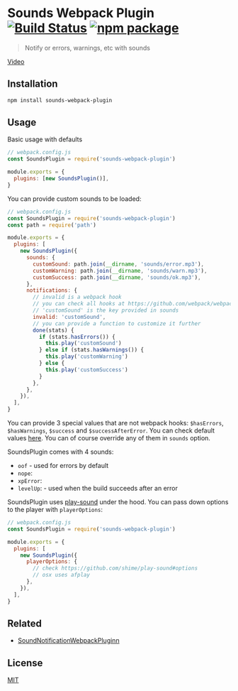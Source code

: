 # Sounds Webpack Plugin [![Build Status](https://img.shields.io/circleci/project/posva/sounds-webpack-plugin/master.svg)](https://circleci.com/gh/posva/sounds-webpack-plugin) [![npm package](https://img.shields.io/npm/v/sounds-webpack-plugin.svg)](https://www.npmjs.com/package/sounds-webpack-plugin)

> Notify or errors, warnings, etc with sounds

[Video](https://twitter.com/posva/status/989189125810073602)

## Installation

```sh
npm install sounds-webpack-plugin
```

## Usage

Basic usage with defaults

```js
// webpack.config.js
const SoundsPlugin = require('sounds-webpack-plugin')

module.exports = {
  plugins: [new SoundsPlugin()],
}
```

You can provide custom sounds to be loaded:

```js
// webpack.config.js
const SoundsPlugin = require('sounds-webpack-plugin')
const path = require('path')

module.exports = {
  plugins: [
    new SoundsPlugin({
      sounds: {
        customSound: path.join(__dirname, 'sounds/error.mp3'),
        customWarning: path.join(__dirname, 'sounds/warn.mp3'),
        customSuccess: path.join(__dirname, 'sounds/ok.mp3'),
      },
      notifications: {
        // invalid is a webpack hook
        // you can check all hooks at https://github.com/webpack/webpack/blob/master/lib/Compiler.js#L32
        // 'customSound' is the key provided in sounds
        invalid: 'customSound',
        // you can provide a function to customize it further
        done(stats) {
          if (stats.hasErrors()) {
            this.play('customSound')
          } else if (stats.hasWarnings()) {
            this.play('customWarning')
          } else {
            this.play('customSuccess')
          }
        },
      },
    }),
  ],
}
```

You can provide 3 special values that are not webpack hooks: `$hasErrors`, `$hasWarnings`, `$success` and `$successAfterError`. You can check default values [here](https://github.com/posva/sounds-webpack-plugin/blob/master/src/index.js#L8). You can of course override any of them in `sounds` option.

SoundsPlugin comes with 4 sounds:

* `oof` - used for errors by default
* `nope`:
* `xpError`:
* `levelUp`: - used when the build succeeds after an error

SoundsPlugin uses [play-sound](https://github.com/shime/play-sound) under the hood. You can pass down options to the player with `playerOptions`:

```js
// webpack.config.js
const SoundsPlugin = require('sounds-webpack-plugin')

module.exports = {
  plugins: [
    new SoundsPlugin({
      playerOptions: {
        // check https://github.com/shime/play-sound#options
        // osx uses afplay
      },
    }),
  ],
}
```

## Related

* [SoundNotificationWebpackPluginn](https://github.com/williamoliveira/sound-notification-webpack-plugin)

## License

[MIT](http://opensource.org/licenses/MIT)
